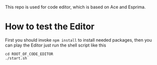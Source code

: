 This repo is used for code editor, which is based on Ace and Esprima.


# How to test the Editor

First you should invoke `npm install` to install needed packages, then you can play the Editor just run the shell script like this

```
cd ROOT_OF_CODE_EDITOR
./start.sh

```
